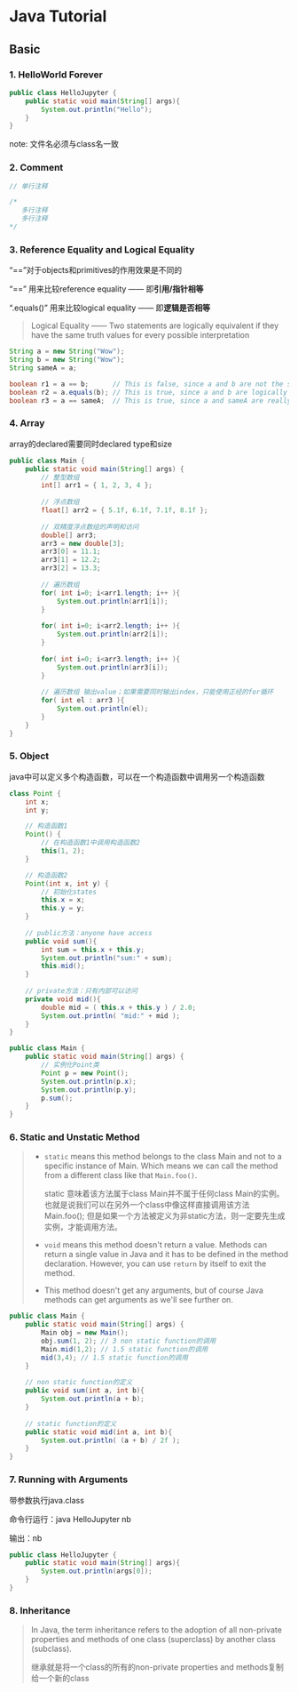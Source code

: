 # Java Tutorial 

## Basic

### 1. HelloWorld Forever

~~~java
public class HelloJupyter {
	public static void main(String[] args){
		System.out.println("Hello");
	}
}
~~~

note: 文件名必须与class名一致

### 2. Comment

~~~java
// 单行注释

/*
   多行注释
   多行注释
*/
~~~

### 3. Reference Equality  and  Logical Equality

“==”对于objects和primitives的作用效果是不同的

“==” 用来比较reference equality —— 即**引用/指针相等**

“.equals()” 用来比较logical equality —— 即**逻辑是否相等**

> Logical Equality —— Two statements are logically equivalent if they have the same truth values for every possible interpretation

~~~java
String a = new String("Wow");
String b = new String("Wow");
String sameA = a;

boolean r1 = a == b;      // This is false, since a and b are not the same object
boolean r2 = a.equals(b); // This is true, since a and b are logically equals
boolean r3 = a == sameA;  // This is true, since a and sameA are really the same object
~~~

### 4. Array

array的declared需要同时declared type和size

~~~java
public class Main {
    public static void main(String[] args) {
        // 整型数组
        int[] arr1 = { 1, 2, 3, 4 };
        
        // 浮点数组
        float[] arr2 = { 5.1f, 6.1f, 7.1f, 8.1f };
        
        // 双精度浮点数组的声明和访问
        double[] arr3;
        arr3 = new double[3];
        arr3[0] = 11.1;
        arr3[1] = 12.2;
        arr3[2] = 13.3;
        
        // 遍历数组
        for( int i=0; i<arr1.length; i++ ){
            System.out.println(arr1[i]);
        }
        
        for( int i=0; i<arr2.length; i++ ){
            System.out.println(arr2[i]);
        }
        
        for( int i=0; i<arr3.length; i++ ){
            System.out.println(arr3[i]);
        }
        
        // 遍历数组 输出value；如果需要同时输出index，只能使用正经的for循环
        for( int el : arr3 ){
            System.out.println(el);
        }
    }
}
~~~

### 5. Object

java中可以定义多个构造函数，可以在一个构造函数中调用另一个构造函数

~~~Java
class Point {
    int x;
    int y;

    // 构造函数1
    Point() {
        // 在构造函数1中调用构造函数2
        this(1, 2);
    }

    // 构造函数2
    Point(int x, int y) {
        // 初始化states
        this.x = x;
        this.y = y;
    }
    
    // public方法：anyone have access
    public void sum(){
        int sum = this.x + this.y;
        System.out.println("sum:" + sum);
        this.mid();
    }
    
    // private方法：只有内部可以访问
    private void mid(){
        double mid = ( this.x + this.y ) / 2.0;
        System.out.println( "mid:" + mid );
    }
}

public class Main {
    public static void main(String[] args) {
        // 实例化Point类
        Point p = new Point();
        System.out.println(p.x);
        System.out.println(p.y);
        p.sum();
    }
}
~~~

### 6. Static and Unstatic Method

> - `static` means this method belongs to the class Main and not to a specific instance of Main. Which means we can call the method from a different class like that `Main.foo()`.
>
>   static 意味着该方法属于class Main并不属于任何class Main的实例。也就是说我们可以在另外一个class中像这样直接调用该方法Main.foo(); 但是如果一个方法被定义为非static方法，则一定要先生成实例，才能调用方法。
>
> - `void` means this method doesn't return a value. Methods can return a single value in Java and it has to be defined in the method declaration. However, you can use `return` by itself to exit the method.
>
> - This method doesn't get any arguments, but of course Java methods can get arguments as we'll see further on.

~~~Java
public class Main {
    public static void main(String[] args) {
        Main obj = new Main(); 
        obj.sum(1, 2); // 3 non static function的调用
        Main.mid(1,2); // 1.5 static function的调用
        mid(3,4); // 1.5 static function的调用
    }
    
    // non static function的定义
    public void sum(int a, int b){
        System.out.println(a + b);
    }
    
    // static function的定义
   	public static void mid(int a, int b){
        System.out.println( (a + b) / 2f );
    }
}
~~~

### 7. Running with Arguments

带参数执行java.class

命令行运行：java HelloJupyter nb

输出：nb

```java
public class HelloJupyter {
	public static void main(String[] args){
		System.out.println(args[0]);
	}
}
```

### 8. Inheritance

> In Java, the term inheritance refers to the adoption of all non-private properties and methods of one class (superclass) by another class (subclass).
>
> 继承就是将一个class的所有的non-private properties and methods复制给一个新的class

